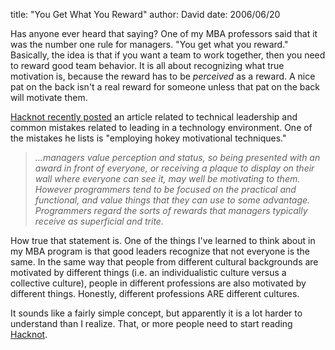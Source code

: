
title: "You Get What You Reward"
author: David
date: 2006/06/20

Has anyone ever heard that saying? One of my MBA professors said that it was the number one rule for managers. "You get what you reward." Basically, the idea is that if you want a team to work together, then you need to reward good team behavior. It is all about recognizing what true motivation is, because the reward has to be <em>perceived</em> as a reward. A nice pat on the back isn't a real reward for someone unless that pat on the back will motivate them. 

[Hacknot recently posted](http://www.hacknot.info/hacknot/action/showEntry?eid=87) an article related to technical leadership and common mistakes related to leading in a technology environment. One of the mistakes he lists is "employing hokey motivational techniques." 

<blockquote><i>...managers value perception and status, so being presented with an award in front of everyone, or receiving a plaque to display on their wall where everyone can see it, may well be motivating to them. However programmers tend to be focused on the practical and functional, and value things that they can use to some advantage. Programmers regard the sorts of rewards that managers typically receive as superficial and trite.</i></blockquote>

How true that statement is. One of the things I've learned to think about in my MBA program is that good leaders recognize that not everyone is the same. In the same way that people from different cultural backgrounds are motivated by different things (i.e. an individualistic culture versus a collective culture), people in different professions are also motivated by different things. Honestly, different professions ARE different cultures.

It sounds like a fairly simple concept, but apparently it is a lot harder to understand than I realize. That, or more people need to start reading [Hacknot](http://www.hacknot.info/).
